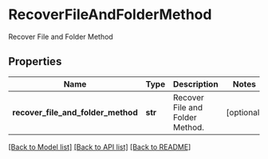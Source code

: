 # RecoverFileAndFolderMethod

Recover File and Folder Method

## Properties
Name | Type | Description | Notes
------------ | ------------- | ------------- | -------------
**recover_file_and_folder_method** | **str** | Recover File and Folder Method. | [optional] 

[[Back to Model list]](../README.md#documentation-for-models) [[Back to API list]](../README.md#documentation-for-api-endpoints) [[Back to README]](../README.md)


